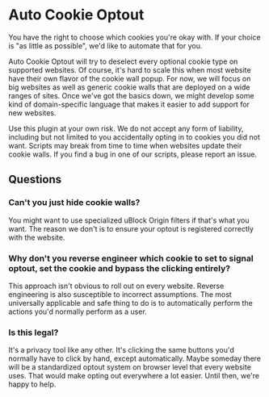 # Auto Cookie Optout
You have the right to choose which cookies you're okay with. If your choice is "as little as possible", we'd like to automate that for you.

Auto Cookie Optout will try to deselect every optional cookie type on supported websites. Of course, it's hard to scale this when most website have their own flavor of the cookie wall popup. For now, we will focus on big websites as well as generic cookie walls that are deployed on a wide ranges of sites. Once we've got the basics down, we might develop some kind of domain-specific language that makes it easier to add support for new websites.

Use this plugin at your own risk. We do not accept any form of liability, including but not limited to you accidentally opting in to cookies you did not want. Scripts may break from time to time when websites update their cookie walls. If you find a bug in one of our scripts, please report an issue.

## Questions

### Can't you just hide cookie walls?
You might want to use specialized uBlock Origin filters if that's what you want. The reason we don't is to ensure your optout is registered correctly with the website.

### Why don't you reverse engineer which cookie to set to signal optout, set the cookie and bypass the clicking entirely?
This approach isn't obvious to roll out on every website. Reverse engineering is also susceptible to incorrect assumptions. The most universally applicable and safe thing to do is to automatically perform the actions you'd normally perform as a user.

### Is this legal?
It's a privacy tool like any other. It's clicking the same buttons you'd normally have to click by hand, except automatically. Maybe someday there will be a standardized optout system on browser level that every website uses. That would make opting out everywhere a lot easier. Until then, we're happy to help.